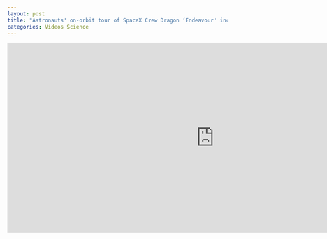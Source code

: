 ```yaml
---
layout: post
title: "Astronauts' on-orbit tour of SpaceX Crew Dragon ‘Endeavour' includes ‘zero-g dinosaur' 945X435"
categories: Videos Science
---
```


<iframe width="945" height="435" src="https://www.youtube-nocookie.com/embed/XgY4NKoT9SQ" frameborder="0" allow="accelerometer; autoplay; encrypted-media; gyroscope; picture-in-picture" allowfullscreen></iframe>
